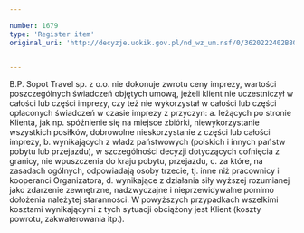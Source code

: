 ```yaml
---

number: 1679
type: 'Register item'
original_uri: 'http://decyzje.uokik.gov.pl/nd_wz_um.nsf/0/3620222402B80AF8C125763A002F1018?OpenDocument'


---
```


B.P. Sopot Travel sp. z o.o. nie dokonuje zwrotu ceny imprezy, wartości poszczególnych świadczeń objętych umową, jeżeli klient nie uczestniczył w całości lub części imprezy, czy też nie wykorzystał w całości lub części opłaconych świadczeń w czasie imprezy z przyczyn:
a. leżących po stronie Klienta, jak np. spóźnienie się na miejsce zbiórki, niewykorzystanie wszystkich posiłków, dobrowolne nieskorzystanie z części lub całości imprezy,
b. wynikających z władz państwowych (polskich i innych państw pobytu lub przejazdu), w szczególności decyzji dotyczących cofnięcia z granicy, nie wpuszczenia do kraju pobytu, przejazdu,
c. za które, na zasadach ogólnych, odpowiadają osoby trzecie, tj. inne niż pracownicy i kooperanci Organizatora,
d. wynikające z działania siły wyższej rozumianej jako zdarzenie zewnętrzne, nadzwyczajne i nieprzewidywalne pomimo dołożenia należytej staranności.
W powyższych przypadkach wszelkimi kosztami wynikającymi z tych sytuacji obciążony jest Klient (koszty powrotu, zakwaterowania itp.).
